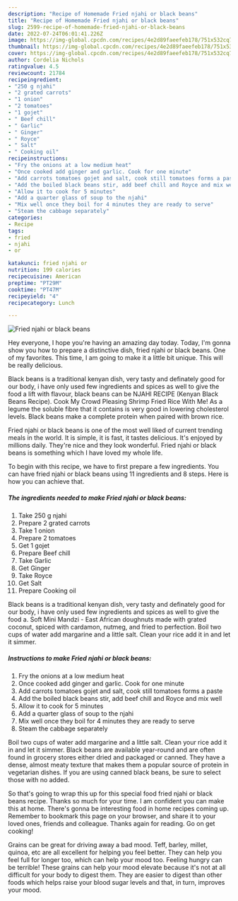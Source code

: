 ```yaml
---
description: "Recipe of Homemade Fried njahi or black beans"
title: "Recipe of Homemade Fried njahi or black beans"
slug: 2599-recipe-of-homemade-fried-njahi-or-black-beans
date: 2022-07-24T06:01:41.226Z
image: https://img-global.cpcdn.com/recipes/4e2d89faeefeb178/751x532cq70/fried-njahi-or-black-beans-recipe-main-photo.jpg
thumbnail: https://img-global.cpcdn.com/recipes/4e2d89faeefeb178/751x532cq70/fried-njahi-or-black-beans-recipe-main-photo.jpg
cover: https://img-global.cpcdn.com/recipes/4e2d89faeefeb178/751x532cq70/fried-njahi-or-black-beans-recipe-main-photo.jpg
author: Cordelia Nichols
ratingvalue: 4.5
reviewcount: 21784
recipeingredient:
- "250 g njahi"
- "2 grated carrots"
- "1 onion"
- "2 tomatoes"
- "1 gojet"
- " Beef chill"
- " Garlic"
- " Ginger"
- " Royce"
- " Salt"
- " Cooking oil"
recipeinstructions:
- "Fry the onions at a low medium heat"
- "Once cooked add ginger and garlic. Cook for one minute"
- "Add carrots tomatoes gojet and salt, cook still tomatoes forms a paste"
- "Add the boiled black beans stir, add beef chill and Royce and mix well"
- "Allow it to cook for 5 minutes"
- "Add a quarter glass of soup to the njahi"
- "Mix well once they boil for 4 minutes they are ready to serve"
- "Steam the cabbage separately"
categories:
- Recipe
tags:
- fried
- njahi
- or

katakunci: fried njahi or 
nutrition: 199 calories
recipecuisine: American
preptime: "PT29M"
cooktime: "PT47M"
recipeyield: "4"
recipecategory: Lunch

---
```



![Fried njahi or black beans](https://img-global.cpcdn.com/recipes/4e2d89faeefeb178/751x532cq70/fried-njahi-or-black-beans-recipe-main-photo.jpg)

Hey everyone, I hope you're having an amazing day today. Today, I'm gonna show you how to prepare a distinctive dish, fried njahi or black beans. One of my favorites. This time, I am going to make it a little bit unique. This will be really delicious.

Black beans is a traditional kenyan dish, very tasty and definately good for our body, i have only used few ingredients and spices as well to give the food a lift with flavour, black beans can be NJAHI RECIPE (Kenyan Black Beans Recipe). Cook My Crowd Pleasing Shrimp Fried Rice With Me! As a legume the soluble fibre that it contains is very good in lowering cholesterol levels. Black beans make a complete protein when paired with brown rice.

Fried njahi or black beans is one of the most well liked of current trending meals in the world. It is simple, it is fast, it tastes delicious. It's enjoyed by millions daily. They're nice and they look wonderful. Fried njahi or black beans is something which I have loved my whole life.


To begin with this recipe, we have to first prepare a few ingredients. You can have fried njahi or black beans using 11 ingredients and 8 steps. Here is how you can achieve that.

<!--inarticleads1-->

##### The ingredients needed to make Fried njahi or black beans:

1. Take 250 g njahi
1. Prepare 2 grated carrots
1. Take 1 onion
1. Prepare 2 tomatoes
1. Get 1 gojet
1. Prepare  Beef chill
1. Take  Garlic
1. Get  Ginger
1. Take  Royce
1. Get  Salt
1. Prepare  Cooking oil


Black beans is a traditional kenyan dish, very tasty and definately good for our body, i have only used few ingredients and spices as well to give the food a. Soft Mini Mandzi - East African doughnuts made with grated coconut, spiced with cardamon, nutmeg, and fried to perfection. Boil two cups of water add margarine and a little salt. Clean your rice add it in and let it simmer. 

<!--inarticleads2-->

##### Instructions to make Fried njahi or black beans:

1. Fry the onions at a low medium heat
1. Once cooked add ginger and garlic. Cook for one minute
1. Add carrots tomatoes gojet and salt, cook still tomatoes forms a paste
1. Add the boiled black beans stir, add beef chill and Royce and mix well
1. Allow it to cook for 5 minutes
1. Add a quarter glass of soup to the njahi
1. Mix well once they boil for 4 minutes they are ready to serve
1. Steam the cabbage separately


Boil two cups of water add margarine and a little salt. Clean your rice add it in and let it simmer. Black beans are available year-round and are often found in grocery stores either dried and packaged or canned. They have a dense, almost meaty texture that makes them a popular source of protein in vegetarian dishes. If you are using canned black beans, be sure to select those with no added. 

So that's going to wrap this up for this special food fried njahi or black beans recipe. Thanks so much for your time. I am confident you can make this at home. There's gonna be interesting food in home recipes coming up. Remember to bookmark this page on your browser, and share it to your loved ones, friends and colleague. Thanks again for reading. Go on get cooking!

Grains can be great for driving away a bad mood. Teff, barley, millet, quinoa, etc are all excellent for helping you feel better. They can help you feel full for longer too, which can help your mood too. Feeling hungry can be terrible! These grains can help your mood elevate because it's not at all difficult for your body to digest them. They are easier to digest than other foods which helps raise your blood sugar levels and that, in turn, improves your mood.
